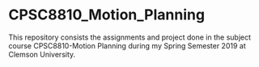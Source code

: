 # CPSC8810_Motion_Planning

This repository consists the assignments and project done in the subject course CPSC8810-Motion Planning during my Spring Semester 2019 at Clemson University.
